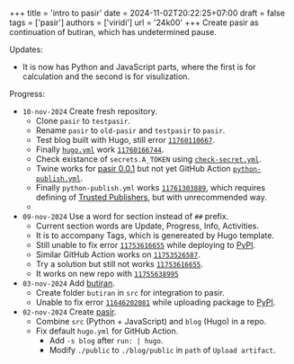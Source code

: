 +++
title = 'intro to pasir'
date = 2024-11-02T20:22:25+07:00
draft = false
tags = ['pasir']
authors = ['viridi']
url = '24k00'
+++
Create pasir as continuation of butiran, which has undetermined pause.

<!--more-->

Updates:

+ It is now has Python and JavaScript parts, where the first is for calculation and the second is for visulization.

Progress:

+ `10-nov-2024` Create fresh repository.
  - Clone `pasir` to `testpasir`.
  - Rename `pasir` to `old-pasir` and `testpasir` to `pasir`.
  - Test blog built with Hugo, still error [`11760110667`](https://github.com/dudung/pasir/actions/runs/11760110667/job/32760300240).
  - Finally [`hugo.yml`](https://github.com/dudung/pasir/blob/main/.github/workflows/hugo.yml) work [`11760166744`](https://github.com/dudung/pasir/actions/runs/11760166744/job/32760418928).
  - Check existance of `secrets.A_TOKEN` using [`check-secret.yml`](https://github.com/dudung/pasir/blob/main/.github/workflows/check-secret.yml).
  - Twine works for [pasir 0.0.1](https://pypi.org/project/pasir/0.0.1/) but not yet GitHub Action [`python-publish.yml`](https://github.com/dudung/pasir/blob/main/.github/workflows/python-publish.yml).
  - Finally `python-publish.yml` works [`11761303889`](https://github.com/dudung/pasir/actions/runs/11761303889/job/32762892975), which requires defining of [Trusted Publishers](https://blog.pypi.org/posts/2023-04-20-introducing-trusted-publishers/), but with unrecommended way.
  - 
+ `09-nov-2024` Use a word for section instead of `##` prefix.
  - Current section words are Update, Progress, Info, Activities.
  - It is to accompany Tags, which is genereated by Hugo template.
  - Still unable to fix error [`11753616655`](https://github.com/dudung/pasir-old/actions/runs/11753616655/job/32746705870) while deploying to [PyPI](https://pypi.org/).
  - Similar GitHub Action works on [`11753526587`](https://github.com/dudung/remah/actions/runs/11753526587/job/32746507721).
  - Try a solution but still not works [`11753616655`](https://github.com/dudung/pasir-old/actions/runs/11753616655/job/32750716145).
  - It works on new repo with [`11755638995`](https://github.com/dudung/pasir/actions/runs/11755638995/job/32750903513)
+ `03-nov-2024` Add [butiran](https://pypi.org/project/butiran/).
  - Create folder `butiran` in `src` for integration to pasir.
  - Unable to fix error [`11646202081`](https://github.com/dudung/pasir-old/actions/runs/11646202081) while uploading package to [PyPI](https://pypi.org/).
+ `02-nov-2024` Create [pasir](https://github.com/dudung/pasir-old/tree/0245302c3eef38d6948c059ba458a0738f3e4a00).
  - Combine `src` (Python + JavaScript) and `blog` (Hugo) in a repo.
  - Fix default `hugo.yml` for GitHub Action.
    + Add `-s blog` after `run: | hugo`.
    + Modify `./public` to `./blog/public` in `path` of `Upload artifact`.
